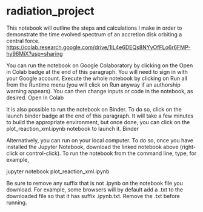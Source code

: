 # radiation_project


This notebook will outline the steps and calculations I make in order to demonstrate the time evolved spectrum of an accretion disk orbiting a central force. https://colab.research.google.com/drive/1lL4e6DEQs8NYyOfFLo6r6FMP-hy96MiX?usp=sharing 

You can run the notebook on Google Colaboratory by clicking on the Open in Colab badge at the end of this paragraph. You will need to sign in with your Google account. Execute the whole notebook by clicking on Run all from the Runtime menu (you will click on Run anyway if an authorship warning appears). You can then change inputs or code in the notebook, as desired. Open In Colab

It is also possible to run the notebook on Binder. To do so, click on the launch binder badge at the end of this paragraph. It will take a few minutes to build the appropriate environment, but once done, you can click on the plot_reaction_xml.ipynb notebook to launch it. Binder

Alternatively, you can run on your local computer. To do so, once you have installed the Jupyter Notebook, download the linked notebook above (right-click or control-click). To run the notebook from the command line, type, for example,

jupyter notebook plot_reaction_xml.ipynb

Be sure to remove any suffix that is not .ipynb on the notebook file you download. For example, some browsers will by default add a .txt to the downloaded file so that it has suffix .ipynb.txt. Remove the .txt before running.
